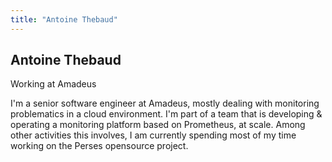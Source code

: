 ```yaml
---
title: "Antoine Thebaud"
---
```


## Antoine Thebaud

Working at Amadeus

I'm a senior software engineer at Amadeus, mostly dealing with monitoring problematics in a cloud environment. I'm part of a team that is developing & operating a monitoring platform based on Prometheus, at scale. Among other activities this involves, I am currently spending most of my time working on the Perses opensource project.
